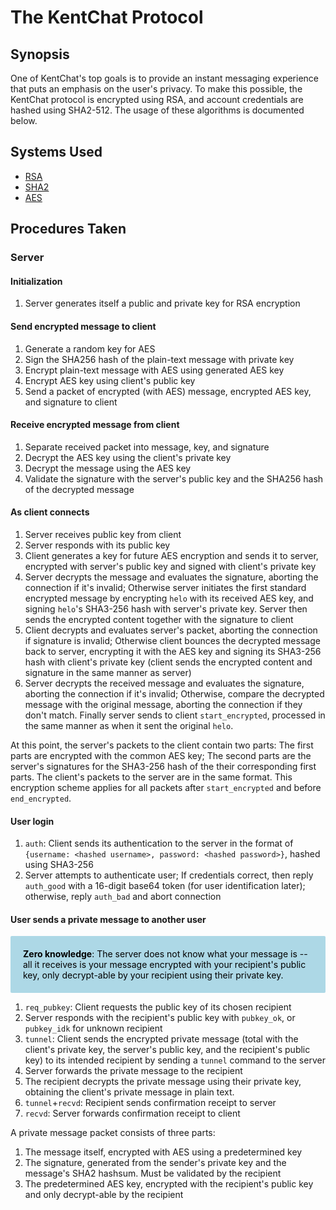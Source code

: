 <style>
    .info {
        padding: 20px;
        background-color: lightblue;
        border-radius: 2px;
        border-color: blue;
        color: black;
    }
</style>

# The KentChat Protocol

## Synopsis

One of KentChat's top goals is to provide an instant messaging experience that puts an emphasis on the user's privacy. To make this possible, the KentChat protocol is encrypted using RSA, and account credentials are hashed using SHA2-512. The usage of these algorithms is documented below.

## Systems Used

- [RSA](https://en.wikipedia.org/wiki/RSA_%28cryptosystem%29)
- [SHA2](https://en.wikipedia.org/wiki/SHA2)
- [AES](https://en.wikipedia.org/wiki/Advanced_Encryption_Standard)

## Procedures Taken

### Server

#### Initialization

1. Server generates itself a public and private key for RSA encryption

#### <a name="server-msg-to-client" /> Send encrypted message to client

1. Generate a random key for AES
2. Sign the SHA256 hash of the plain-text message with private key
3. Encrypt plain-text message with AES using generated AES key
4. Encrypt AES key using client's public key
5. Send a packet of encrypted (with AES) message, encrypted AES key, and signature to client

#### <a name="server-msg-from-client" /> Receive encrypted message from client

1. Separate received packet into message, key, and signature
2. Decrypt the AES key using the client's private key
3. Decrypt the message using the AES key
4. Validate the signature with the server's public key and the SHA256 hash of the decrypted message

#### As client connects

1. Server receives public key from client
2. Server responds with its public key
3. Client generates a key for future AES encryption and sends it to server, encrypted with server's public key and signed with client's private key
4. Server decrypts the message and evaluates the signature, aborting the connection if it's invalid; Otherwise server initiates the first standard encrypted message by encrypting `helo` with its received AES key, and signing `helo`'s SHA3-256 hash with server's private key. Server then sends the encrypted content together with the signature to client
5. Client decrypts and evaluates server's packet, aborting the connection if signature is invalid; Otherwise client bounces the decrypted message back to server, encrypting it with the AES key and signing its SHA3-256 hash with client's private key (client sends the encrypted content and signature in the same manner as server)
6. Server decrypts the received message and evaluates the signature, aborting the connection if it's invalid; Otherwise, compare the decrypted message with the original message, aborting the connection if they don't match. Finally server sends to client `start_encrypted`, processed in the same manner as when it sent the original `helo`.

At this point, the server's packets to the client contain two parts: The first parts are encrypted with the common AES key; The second parts are the server's signatures for the SHA3-256 hash of the their corresponding first parts. The client's packets to the server are in the same format. This encryption scheme applies for all packets after `start_encrypted` and before `end_encrypted`.

#### User login
1. `auth`: Client sends its authentication to the server in the format of `{username: <hashed username>, password: <hashed password>}`, hashed using SHA3-256
2. Server attempts to authenticate user; If credentials correct, then reply `auth_good` with a 16-digit base64 token (for user identification later); otherwise, reply `auth_bad` and abort connection

#### User sends a private message to another user

<div class="info"><b>Zero knowledge</b>: The server does not know what your message is -- all it receives is your message encrypted with your recipient's public key, only decrypt-able by your recipient using their private key.</div>

1. `req_pubkey`: Client requests the public key of its chosen recipient
2. Server responds with the recipient's public key with `pubkey_ok`, or `pubkey_idk` for unknown recipient
3. `tunnel`: Client sends the encrypted private message (total with the client's private key, the server's public key, and the recipient's public key) to its intended recipient by sending a `tunnel` command to the server
4. Server forwards the private message to the recipient
5. The recipient decrypts the private message using their private key, obtaining the client's private message in plain text.
6. `tunnel`+`recvd`: Recipient sends confirmation receipt to server
7. `recvd`: Server forwards confirmation receipt to client

A private message packet consists of three parts:
1. The message itself, encrypted with AES using a predetermined key
2. The signature, generated from the sender's private key and the message's SHA2 hashsum. Must be validated by the recipient
3. The predetermined AES key, encrypted with the recipient's public key and only decrypt-able by the recipient
